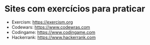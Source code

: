 # Sites com exercícios para praticar

 - Exercism: https://exercism.org
 - Codewars: https://www.codewras.com
 - Codingame: https://www.codingame.com
 - Hackerrank: https://www.hackerrank.com